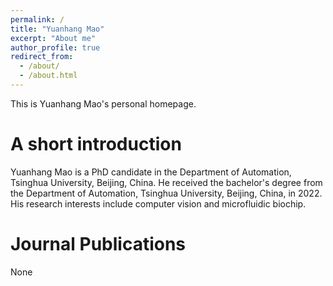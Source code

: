 ```yaml
---
permalink: /
title: "Yuanhang Mao"
excerpt: "About me"
author_profile: true
redirect_from: 
  - /about/
  - /about.html
---
```


This is Yuanhang Mao's personal homepage.

A short introduction
======
Yuanhang Mao is a PhD candidate in the Department of Automation, Tsinghua University, Beijing, China. He received the bachelor's degree from the Department of Automation, Tsinghua University, Beijing, China, in 2022. His research interests include computer vision and microfluidic biochip.

Journal Publications
======
None